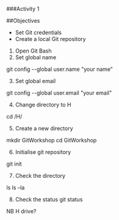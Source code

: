###Activity 1

##Objectives
*	Set Git credentials
*	Create a local Git repository

1.	Open Git Bash
2.	Set global name

git config --global user.name "your name”

3.	Set global email

git config --global user.email "your email"

4.	Change directory to H

cd /H/

5.	Create a new directory

mkdir GitWorkshop
cd GitWorkshop

6.	Initialise git repository

git init

7.	Check the directory

ls
ls –la

8.	Check the status
git status

NB H drive?
